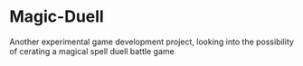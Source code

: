 # Magic-Duell
Another experimental game development project, looking into the possibility of cerating a magical spell duell battle game
